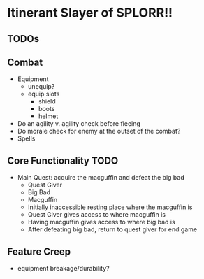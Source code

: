 ﻿# Itinerant Slayer of SPLORR!!

## TODOs

## Combat

* Equipment
    * unequip?
    * equip slots
        * shield
        * boots
        * helmet
* Do an agility v. agility check before fleeing
* Do morale check for enemy at the outset of the combat?
* Spells

## Core Functionality TODO

* Main Quest: acquire the macguffin and defeat the big bad
    * Quest Giver
    * Big Bad
    * Macguffin
    * Initially inaccessible resting place where the macguffin is
    * Quest Giver gives access to where macguffin is
    * Having macguffin gives access to where big bad is
    * After defeating big bad, return to quest giver for end game

## Feature Creep

* equipment breakage/durability?
